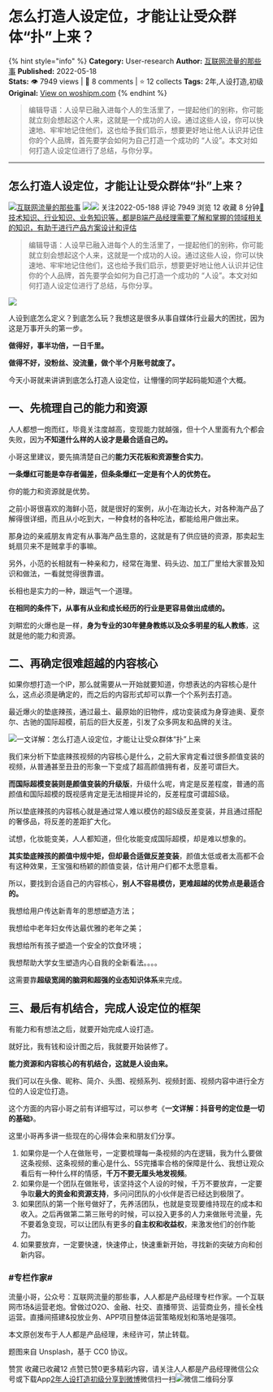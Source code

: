 # 怎么打造人设定位，才能让让受众群体“扑”上来？
{% hint style="info" %}
**Category:** User-research
**Author:** [互联网流量的那些事](https://www.woshipm.com/u/1137678)
**Published:** 2022-05-18  
**Stats:** 👁️ 7949 views | 💬 8 comments | ⭐ 12 collects
**Tags:** 2年,人设打造,初级
**Original:** [View on woshipm.com](https://www.woshipm.com/user-research/5445271.html)
{% endhint %}
> 编辑导语：人设早已融入进每个人的生活里了，一提起他们的别称，你可能就立刻会想起这个人来，这就是一个成功的人设。通过这些人设，你可以快速地、牢牢地记住他们，这也给予我们启示，想要更好地让他人认识并记住你的个人品牌，首先要学会如何为自己打造一个成功的 “人设”。本文对如何打造人设定位进行了总结，与你分享。

---

## 怎么打造人设定位，才能让让受众群体“扑”上来？

[![](https://image.woshipm.com/wp-files/2021/07/dGcen69doQdJTaQyOmVU.png!/both/72x72)](https://www.woshipm.com/u/1137678)[互联网流量的那些事](https://www.woshipm.com/u/1137678) ![](https://static.woshipm.com/tag/1121_1@2x.png)![](https://static.woshipm.com/tag/2104_1@2x.png) 关注2022-05-188 评论 7949 浏览 12 收藏 8 分钟[🔗 技术知识、行业知识、业务知识等，都是B端产品经理需要了解和掌握的领域相关的知识，有助于进行产品方案设计和评估](https://ke.qidianla.com/courses/bcpm)

> 编辑导语：人设早已融入进每个人的生活里了，一提起他们的别称，你可能就立刻会想起这个人来，这就是一个成功的人设。通过这些人设，你可以快速地、牢牢地记住他们，这也给予我们启示，想要更好地让他人认识并记住你的个人品牌，首先要学会如何为自己打造一个成功的 “人设”。本文对如何打造人设定位进行了总结，与你分享。

![](https://image.yunyingpai.com/wp/2022/05/oHKR0p3PBpp3BJlTwrKf.jpg)

人设到底怎么定义？到底怎么玩？我想这是很多从事自媒体行业最大的困扰，因为这是万事开头的第一步。

**做得好，事半功倍，一日千里。**

**做得不好，没粉丝、没流量，做个半个月账号就废了。**

今天小哥就来讲讲到底怎么打造人设定位，让懵懂的同学起码能知道个大概。

## **一、先梳理自己的能力和资源**

人人都想一炮而红，毕竟关注度越高，变现能力就越强，但十个人里面有九个都会失败，因为**不知道什么样的人设才是最合适自己的。**

小哥这里建议，要先搞清楚自己的**能力天花板和资源整合实力**。

**一条爆红可能是幸存者偏差，但条条爆红一定是有个人的优势在。**

你的能力和资源就是优势。

之前小哥很喜欢的海鲜小范，就是很好的案例，从小在海边长大，对各种海产品了解得很详细，而且从小吃到大，一种食材的各种吃法，都能给用户做出来。

那身边的亲戚朋友肯定有从事海产品生意的，这就是有了供应链的资源，那卖起生蚝扇贝来不是贼拿手的事嘛。

另外，小范的长相就有一种亲和力，经常在海里、码头边、加工厂里给大家普及知识和做法，一看就觉得很靠谱。

长相也是实力的一种，跟运气一个道理。

**在相同的条件下，从事有从业和成长经历的行业是更容易做出成绩的。**

刘畊宏的火爆也是一样，**身为专业的30年健身教练以及众多明星的私人教练**，这就是他的能力和资源。

## **二、再确定很难超越的内容核心**

如果你想打造一个IP，那么就需要从一开始就要知道，你想表达的内容核心是什么，这点必须是确定的，而之后的内容形式却可以靠一个个系列去打造。

最近爆火的垫底辣孩，通过最土、最原始的旧物件，成功变装成为身穿迪奥、夏奈尔、古驰的国际超模，前后的巨大反差，引发了众多网友和品牌的关注。

![一文详解：怎么打造人设定位，才能让让受众群体“扑”上来](https://image.yunyingpai.com/wp/2022/05/itWrKMmzhYqxCAwsYN1Y.png)

我们来分析下垫底辣孩视频的内容核心是什么，之前大家肯定看过很多颜值变装的视频，从普通甚至丑丑的形象一下变成了超高颜值拥有者，反差可谓巨大。

**而国际超模变装则是颜值变装的升级版**，升级什么呢，肯定是反差程度，普通的高颜值和国际超模的既视感肯定是无法相提并论的，反差程度可谓超S级。

所以垫底辣孩的内容核心就是通过常人难以模仿的超S级反差变装，并且通过搭配的奢侈品，将反差的差距扩大化。

试想，化妆能变美，人人都知道，但化妆能变成国际超模，却是难以想象的。

**其实垫底辣孩的颜值中规中矩，但却最合适做反差变装**，颜值太低或者太高都不会有这种效果，王宝强和杨颖的颜值变装，估计用户们都不太愿意看。

所以，要找到合适自己的内容核心，**别人不容易模仿，更难超越的优势点是最适合的。**

我想给用户传达新青年的思想塑造方法；

我想给中老年妇女传达最优雅的老年之美；

我想给所有孩子塑造一个安全的饮食环境；

我想帮助大学女生塑造内心自我的全新看法。。。。

这需要靠**超级宽阔的脑洞和超强的业态知识体系**来完成。

## **三、最后有机结合，完成人设定位的框架**

有能力和有想法之后，就要开始完成人设打造。

就好比，我有钱和设计图之后，我就要开始装修了。

**能力资源和内容核心的有机结合，这就是人设由来。**

我们可以在头像、昵称、简介、头图、视频系列、视频封面、视频内容中进行全方位的人设定位打造。

这个方面的内容小哥之前有详细写过，可以参考《**一文详解：抖音号的定位是一切的基础**》。

这里小哥再多讲一些现在的心得体会来和朋友们分享。

1.  如果你是一个人在做账号，一定要梳理每一条视频的内在逻辑，我为什么要做这条视频、这条视频的重心是什么、5S完播率合格的保障是什么、我想让观众看后有一种什么样的情感，**千万不要无厘头地发视频**。
2.  如果你是一个团队在做账号，该坚持这个人设的时候，千万不要放弃，一定要争取**最大的资金和资源支持**，多问问团队的小伙伴是否已经达到极限了。
3.  如果团队的第一个账号做好了，先养活团队，也就是变现要维持现在的成本和收入。之后再做第二第三账号的时候，可以投入更多的人力来做账号流量，先不要着急变现，可以让团队有更多的**自主权和收益权**，来激发他们的创作能力。
4.  如果要放弃，一定要快速，快速停止，快速重新开始，寻找新的突破方向和创新内容。

### #专栏作家#

流量小哥，公众号：互联网流量的那些事，人人都是产品经理专栏作家。一个互联网市场&运营老炮。曾做过O2O、金融、社交、直播带货、运营商业务，擅长全栈运营。直播间搭建&投放业务、APP项目整体运营策略规划和落地是强项。

本文原创发布于人人都是产品经理，未经许可，禁止转载。

题图来自 Unsplash，基于 CC0 协议。

赞赏 收藏已收藏12 点赞已赞0更多精彩内容，请关注人人都是产品经理微信公众号或下载App[2年](https://www.woshipm.com/tag/2%e5%b9%b4)[人设打造](https://www.woshipm.com/tag/%e4%ba%ba%e8%ae%be%e6%89%93%e9%80%a0)[初级](https://www.woshipm.com/tag/%e5%88%9d%e7%ba%a7)[分享到微博](https://service.weibo.com/share/share.php?appkey=2775287854&title=怎么打造人设定位，才能让让受众群体“扑”上来？&url=https://www.woshipm.com/user-research/5445271.html&pic=https://image.yunyingpai.com/wp/2022/05/oHKR0p3PBpp3BJlTwrKf.jpg)微信扫一扫![微信二维码](https://api.pwmqr.com/qrcode/create/?url=https://www.woshipm.com/user-research/5445271.html)分享